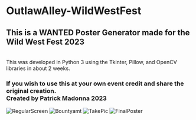 # OutlawAlley-WildWestFest
<h2>This is a WANTED Poster Generator made for the Wild West Fest 2023</h2>
<br>This was developed in Python 3 using the Tkinter, Pillow, and OpenCV libraries in about 2 weeks.

<h3>If you wish to use this at your own event credit and share the original creation.
<br>Created by Patrick Madonna 2023</h3>

![RegularScreen](https://github.com/GreenyPM/OutlawAlley-WildWestFest/assets/81530437/4415ed12-8a80-4e3d-9c9f-e80683e013f1)
![Bountyamt](https://github.com/GreenyPM/OutlawAlley-WildWestFest/assets/81530437/9f7477f1-1a0b-4047-9b9d-568e18064c2b)
![TakePic](https://github.com/GreenyPM/OutlawAlley-WildWestFest/assets/81530437/2921b3d9-4931-48ec-a1fc-a1386464a4c7)
![FinalPoster](https://github.com/GreenyPM/OutlawAlley-WildWestFest/assets/81530437/6626b5f0-2aef-467a-a50c-422775bddd15)
